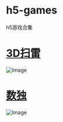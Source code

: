 # h5-games 
h5游戏合集  
# [3D扫雷](http://47.107.178.120/Smile3DMinesweeper/)  
![Image](https://raw.githubusercontent.com/aschen518/H5-games/master/images/3dMineSweeper.jpg) 
# [数独](http://47.107.178.120/Sudoku/)  
![Image](https://raw.githubusercontent.com/aschen518/H5-games/master/images/Sudoku.jpg) 
